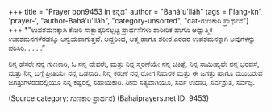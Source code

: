 +++
title = "Prayer bpn9453 in ಕನ್ನಡ"
author = "Bahá'u'lláh"
tags = ['lang-kn', 'prayer-', "author-Bahá'u'lláh", "category-unsorted", "cat-ಗುಣಕಾರಿ ಪ್ರಾರ್ಥನೆ"]
+++
*“ಉಪಶಮನಕ್ಕಾಗಿ ಕೋರಿ ಸಾಕ್ಷಾತ್ಕರಿಸಲ್ಪಟ್ಟ ಪ್ರಾರ್ಥನೆಗಳು ಶಾರೀರಿಕ ಹಾಗೂ ಆಧ್ಯಾತ್ಮಿಕ ಉಪಶಮನಗಳೆರಡಕ್ಕೂ ಅನ್ವಯವಾಗುತ್ತವೆ. ಆದ್ದರಿಂದ, ಆತ್ಮ ಹಾಗೂ ಶರೀರ ಎರಡರ ಉಪಶಮನಕ್ಕಾಗಿ ಅವುಗಳನ್ನು ಪಠಿಸಿರಿ. . . . .”  


ನಿನ್ನ ಹೆಸರೇ ನನ್ನ ಗುಣಕಾರಿ, ಓ ನನ್ನ ದೇವರೇ, ಮತ್ತು ನಿನ್ನ ಸ್ಮರಣೆಯೇ ನನ್ನ ಚಿಕಿತ್ಸೆ, ನಿನ್ನ ಸಾಮೀಪ್ಯವೇ  ನನ್ನ ಭರವಸೆ, ಮತ್ತು ನಿನ್ನ ಬಗ್ಗೆ  ಪ್ರೀತಿಯೇ ನನ್ನ ಒಡನಾಡಿ.  ನಿನ್ನ ಕರುಣೆ ನನ್ನ ರೋಗ ನಿವಾರಕ ಮತ್ತು ಈ ಜಗತ್ತು ಹಾಗೂ ಮುಂಬರುವ ಜಗತ್ತುಗಳೆರಡರಲ್ಲಿಯೂ ನನ್ನ ಕಷ್ಟರಲ್ಲಿ ಸಹಾಯಕಾರಿ.  ನೀನು ಸತ್ಯವಾಗಿಯೂ, ಸರ್ವ ಉದಾರಿ, ಸರ್ವಶ್ರುತ, ಸರ್ವಜ್ಞ.

(Source category: ಗುಣಕಾರಿ ಪ್ರಾರ್ಥನೆ)
(Bahaiprayers.net ID: 9453)
